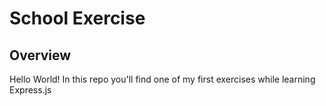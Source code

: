 # School Exercise
## Overview
Hello World!
In this repo you'll find one of my first exercises while learning Express.js
